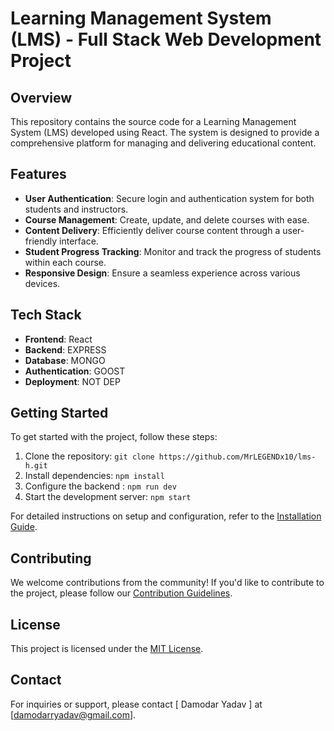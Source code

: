 # Learning Management System (LMS) - Full Stack Web Development Project


## Overview

This repository contains the source code for a Learning Management System (LMS) developed using React. The system is designed to provide a comprehensive platform for managing and delivering educational content.

## Features

- **User Authentication**: Secure login and authentication system for both students and instructors.
- **Course Management**: Create, update, and delete courses with ease.
- **Content Delivery**: Efficiently deliver course content through a user-friendly interface.
- **Student Progress Tracking**: Monitor and track the progress of students within each course.
- **Responsive Design**: Ensure a seamless experience across various devices.

## Tech Stack

- **Frontend**: React
- **Backend**: EXPRESS
- **Database**: MONGO
- **Authentication**: GOOST
- **Deployment**: NOT DEP

## Getting Started

To get started with the project, follow these steps:

1. Clone the repository: `git clone https://github.com/MrLEGENDx10/lms-h.git`
2. Install dependencies: `npm install`
3. Configure the backend : `npm run dev`
4. Start the development server: `npm start`

For detailed instructions on setup and configuration, refer to the [Installation Guide](docs/installation.md).

## Contributing

We welcome contributions from the community! If you'd like to contribute to the project, please follow our [Contribution Guidelines](CONTRIBUTING.md).

## License

This project is licensed under the [MIT License](LICENSE).

## Contact

For inquiries or support, please contact [ Damodar Yadav ] at [damodarryadav@gmail.com].

